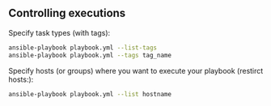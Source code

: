 ## Controlling executions

Specify task types (with tags):

```bash
ansible-playbook playbook.yml --list-tags
ansible-playbook playbook.yml --tags tag_name
```

Specify hosts (or groups) where you want to execute your playbook (restirct hosts:):

```bash
ansible-playbook playbook.yml --list hostname
```
